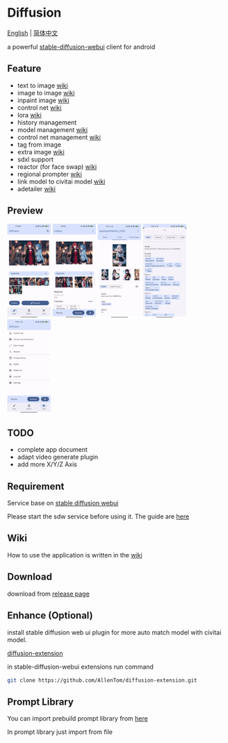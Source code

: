 # Diffusion
[English](#) | [简体中文](./README_zh_cn.md)


a powerful [stable-diffusion-webui](https://github.com/AUTOMATIC1111/stable-diffusion-webui) client for android

## Feature
- text to image [wiki](https://github.com/AllenTom/diffusion-client/wiki/QuickStart)
- image to image [wiki](https://github.com/AllenTom/diffusion-client/wiki/Image-to-image)
- inpaint image [wiki](https://github.com/AllenTom/diffusion-client/wiki/Image-to-image#inpaint)
- control net [wiki](https://github.com/AllenTom/diffusion-client/wiki/Extension-%E2%80%90-ControlNet)
- lora [wiki](https://github.com/AllenTom/diffusion-client/wiki/Lora-management)
- history management
- model management [wiki](https://github.com/AllenTom/diffusion-client/wiki/Model-management)
- control net management [wiki](https://github.com/AllenTom/diffusion-client/wiki/Extension-%E2%80%90-ControlNet)
- tag from image
- extra image [wiki](https://github.com/AllenTom/diffusion-client/wiki/Extension-%E2%80%90-Hires-fix)
- sdxl support
- reactor (for face swap) [wiki](https://github.com/AllenTom/diffusion-client/wiki/Extension-%E2%80%90-Reactor)
- regional prompter [wiki](https://github.com/AllenTom/diffusion-client/wiki/Extension-%E2%80%90-Regional-prompter)
- link model to civitai model [wiki](https://github.com/AllenTom/diffusion-client/wiki/Model-management#automatically-matches-civitai-models)
- adetailer [wiki](https://github.com/AllenTom/diffusion-client/wiki/Extension-%E2%80%90-Adetailer)
## Preview
<p float="left">
  <img src="./assets/preview_draw.png" width="100" />
  <img src="./assets/preview_history.png" width="100" /> 
  <img src="./assets/preview_model.png" width="100" /> 
  <img src="./assets/preview_params.png" width="100" /> 
  <img src="./assets/preview_tools.png" width="100" /> 
</p>

## TODO
- complete app document
- adapt video generate plugin
- add more X/Y/Z Axis

## Requirement
Service base on [stable diffusion webui](https://github.com/AUTOMATIC1111/stable-diffusion-webui)

Please start the sdw service before using it. The guide are [here](https://github.com/AllenTom/diffusion-client/wiki/QuickStart#set-up-stable-diffusion-web-ui)

## Wiki
How to use the application is written in the [wiki](https://github.com/AllenTom/diffusion-client/wiki)

## Download
download from [release page](https://github.com/AllenTom/diffusion-client/releases)

## Enhance (Optional)
install stable diffusion web ui plugin for more auto match model with civitai model.

[diffusion-extension](https://github.com/AllenTom/diffusion-extension.git)

in stable-diffusion-webui extensions run command

```bash
git clone https://github.com/AllenTom/diffusion-extension.git
```

## Prompt Library
You can import prebuild prompt library from [here](https://github.com/AllenTom/diffusion-client/releases/tag/0.0.2)

In prompt library just import from file

